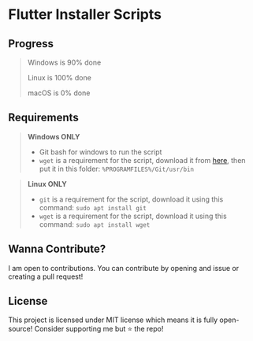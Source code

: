 # Flutter Installer Scripts

## Progress

> Windows is 90% done
>
> Linux is 100% done
>
> macOS is 0% done

## Requirements

> **Windows ONLY**
>
> - Git bash for windows to run the script
> - `wget` is a requirement for the script, download it from [here](https://eternallybored.org/misc/wget/), then put it in this folder: `%PROGRAMFILES%/Git/usr/bin`

> **Linux ONLY**
>
> - `git` is a requirement for the script, download it using this command: `sudo apt install git`
> - `wget` is a requirement for the script, download it using this command: `sudo apt install wget`

## Wanna Contribute?

I am open to contributions. You can contribute by opening and issue or creating a pull request!

## License

This project is licensed under MIT license which means it is fully open-source!
Consider supporting me but ⭐ the repo!
